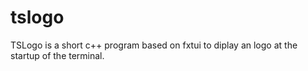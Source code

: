 # tslogo
TSLogo is a short c++ program based on fxtui to diplay an logo at the startup of the terminal.
